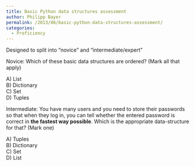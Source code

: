 ```yaml
---
title: Basic Python data structures assessment
author: Philipp Bayer
permalink: /2013/06/basic-python-data-structures-assessment/
categories:
  - Proficiency
---
```

Designed to split into &#8220;novice&#8221; and &#8220;intermediate/expert&#8221;

Novice: Which of these basic data structures are ordered? (Mark all that apply)

A) List  
B) Dictionary  
C) Set  
D) Tuples

Intermediate: You have many users and you need to store their passwords so that when they log in, you can tell whether the entered password is correct in **the fastest way possible**. Which is the appropriate data-structure for that? (Mark one)

A) Tuples  
B) Dictionary  
C) Set  
D) List
